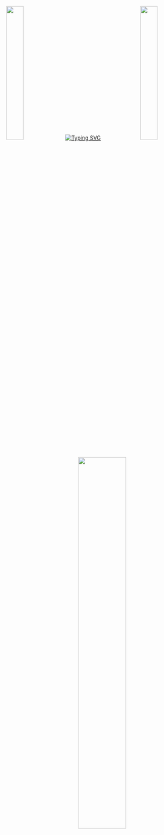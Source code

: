 <p>
<img src="https://user-images.githubusercontent.com/78869471/227024924-47c21541-b520-498e-bfb6-565803bbb772.gif" width="30%" style="display:inline;">
  <a href="https://git.io/typing-svg"><img src="https://readme-typing-svg.herokuapp.com?font=Fira+Code&pause=1000&size=30&color=F7E6B2FF&center=true&vCenter=true&width=250&lines=Filip+Cvetanov" alt="Typing SVG" /></a>
<img align="right" src="https://user-images.githubusercontent.com/78869471/227028265-c656f3f5-9987-4ec4-97c1-d6a0aef87482.gif" width="30%" style="display:inline;">
    </p>

<p align="center">
    <a href="https://github.com/cvet-anov"><img width="50%" src="https://acedev003-readme-stats.vercel.app/api/top-langs/?username=cvet-anov&theme=dark&hide=html,css,cmake&layout=compact&langs_count=5&bg_color=101010&hide_title=true"></a>
</p>

